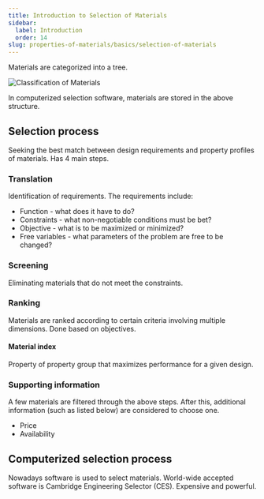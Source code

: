 ```yaml
---
title: Introduction to Selection of Materials
sidebar:
  label: Introduction
  order: 14
slug: properties-of-materials/basics/selection-of-materials
---
```


Materials are categorized into a tree.

![Classification of Materials](/props/materials-classification.jpg)

In computerized selection software, materials are stored in the above structure.

## Selection process

Seeking the best match between design requirements and property profiles of
materials. Has 4 main steps.

### Translation

Identification of requirements. The requirements include:

- Function - what does it have to do?
- Constraints - what non-negotiable conditions must be bet?
- Objective - what is to be maximized or minimized?
- Free variables - what parameters of the problem are free to be changed?

### Screening

Eliminating materials that do not meet the constraints.

### Ranking

Materials are ranked according to certain criteria involving multiple
dimensions. Done based on objectives.

#### Material index

Property of property group that maximizes performance for a given design.

### Supporting information

A few materials are filtered through the above steps. After this, additional
information (such as listed below) are considered to choose one.

- Price
- Availability

## Computerized selection process

Nowadays software is used to select materials. World-wide accepted software is
Cambridge Engineering Selector (CES). Expensive and powerful.
